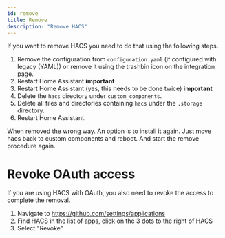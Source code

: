 ```yaml
---
id: remove
title: Remove
description: "Remove HACS"
---
```


If you want to remove HACS you need to do that using the following steps.

1. Remove the configuration from `configuration.yaml` (if configured with legacy (YAML)) or remove it using the trashbin icon on the integration page.
1. Restart Home Assistant **important**
1. Restart Home Assistant (yes, this needs to be done twice) **important**
1. Delete the `hacs` directory under `custom_components`.
1. Delete all files and directories containing `hacs` under the `.storage` directory.
1. Restart Home Assistant.

When removed the wrong way. An option is to install it again.
Just move hacs back to custom components and reboot. And start the remove procedure again.


# Revoke OAuth access

If you are using HACS with OAuth, you also need to revoke the access to complete the removal.

1. Navigate to https://github.com/settings/applications
1. Find HACS in the list of apps, click on the 3 dots to the right of HACS
1. Select "Revoke"